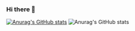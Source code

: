 ### Hi there 👋

<!--
**smilk5u/smilk5u** is a ✨ _special_ ✨ repository because its `README.md` (this file) appears on your GitHub profile.

Here are some ideas to get you started:

- 🔭 I’m currently working on ...
- 🌱 I’m currently learning ...
- 👯 I’m looking to collaborate on ...
- 🤔 I’m looking for help with ...
- 💬 Ask me about ...
- 📫 How to reach me: ...
- 😄 Pronouns: ...
- ⚡ Fun fact: ...
-->

[![Anurag's GitHub stats](https://github-readme-stats.vercel.app/api?username=smilk5u)](https://github.com/anuraghazra/github-readme-stats)
![Anurag's GitHub stats](https://github-readme-stats.vercel.app/api?username=smilk5u&show_icons=true)
